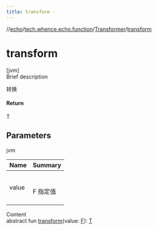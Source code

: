 ```yaml
---
title: transform -
---
```

//[echo](../../index.md)/[tech.whence.echo.function](../index.md)/[Transformer](index.md)/[transform](transform.md)



# transform  
[jvm]  
Brief description  


转换



#### Return  


T



## Parameters  
  
jvm  
  
|  Name|  Summary| 
|---|---|
| value| <br><br>F 指定值<br><br>
  
  
Content  
abstract fun [transform](transform.md)(value: [F](index.md)): [T](index.md)  



